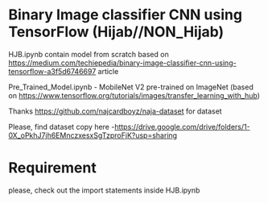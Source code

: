 # Binary Image classifier CNN using TensorFlow (Hijab//NON_Hijab)

HJB.ipynb contain model from scratch based on https://medium.com/techiepedia/binary-image-classifier-cnn-using-tensorflow-a3f5d6746697 article

Pre_Trained_Model.ipynb -  MobileNet V2 pre-trained on ImageNet (based on https://www.tensorflow.org/tutorials/images/transfer_learning_with_hub)

Thanks https://github.com/najcardboyz/naja-dataset for dataset

Please, find dataset copy here -https://drive.google.com/drive/folders/1-0X_oPkhJ7jh6EMnczxesxSgTzproFjK?usp=sharing

# Requirement

please, check out the import statements inside HJB.ipynb
